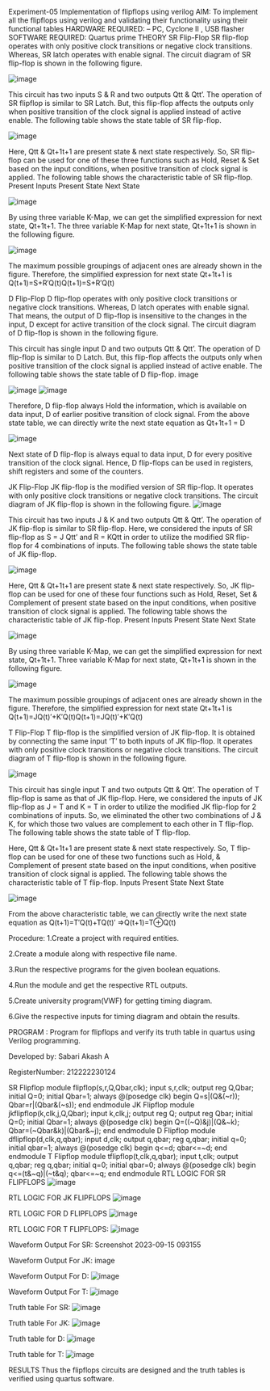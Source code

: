 Experiment-05 Implementation of flipflops using verilog
AIM: To implement all the flipflops using verilog and validating their functionality using their functional tables
HARDWARE REQUIRED: – PC, Cyclone II , USB flasher
SOFTWARE REQUIRED: Quartus prime
THEORY
SR Flip-Flop SR flip-flop operates with only positive clock transitions or negative clock transitions. Whereas, SR latch operates with enable signal. The circuit diagram of SR flip-flop is shown in the following figure.

![image](https://github.com/Revathi-Dayalan/Experiment--05-Implementation-of-flipflops-using-verilog/assets/96000574/e599aec4-b727-4435-b275-704d736f37a2)


This circuit has two inputs S & R and two outputs Qtt & Qtt’. The operation of SR flipflop is similar to SR Latch. But, this flip-flop affects the outputs only when positive transition of the clock signal is applied instead of active enable. The following table shows the state table of SR flip-flop.

![image](https://github.com/Revathi-Dayalan/Experiment--05-Implementation-of-flipflops-using-verilog/assets/96000574/c5c80c66-f9b5-4794-b6f0-41921c12b70b)


Here, Qtt & Qt+1t+1 are present state & next state respectively. So, SR flip-flop can be used for one of these three functions such as Hold, Reset & Set based on the input conditions, when positive transition of clock signal is applied. The following table shows the characteristic table of SR flip-flop. Present Inputs Present State Next State

![image](https://github.com/Revathi-Dayalan/Experiment--05-Implementation-of-flipflops-using-verilog/assets/96000574/72ed767a-623f-412c-b3c2-122214759556)


By using three variable K-Map, we can get the simplified expression for next state, Qt+1t+1. The three variable K-Map for next state, Qt+1t+1 is shown in the following figure.

![image](https://github.com/Revathi-Dayalan/Experiment--05-Implementation-of-flipflops-using-verilog/assets/96000574/2eda95b5-d7c0-445e-b5e0-c40da336efca)


The maximum possible groupings of adjacent ones are already shown in the figure. Therefore, the simplified expression for next state Qt+1t+1 is Q(t+1)=S+R′Q(t)Q(t+1)=S+R′Q(t)

D Flip-Flop
D flip-flop operates with only positive clock transitions or negative clock transitions. Whereas, D latch operates with enable signal. That means, the output of D flip-flop is insensitive to the changes in the input, D except for active transition of the clock signal. The circuit diagram of D flip-flop is shown in the following figure.

This circuit has single input D and two outputs Qtt & Qtt’. The operation of D flip-flop is similar to D Latch. But, this flip-flop affects the outputs only when positive transition of the clock signal is applied instead of active enable. The following table shows the state table of D flip-flop. image

![image](https://github.com/Revathi-Dayalan/Experiment--05-Implementation-of-flipflops-using-verilog/assets/96000574/380f45de-da78-4aa2-9c59-38303ab6def5)
![image](https://github.com/Revathi-Dayalan/Experiment--05-Implementation-of-flipflops-using-verilog/assets/96000574/6ddc8fe6-b1f8-4833-9b54-040862cedd5b)


Therefore, D flip-flop always Hold the information, which is available on data input, D of earlier positive transition of clock signal. From the above state table, we can directly write the next state equation as Qt+1t+1 = D

![image](https://github.com/Revathi-Dayalan/Experiment--05-Implementation-of-flipflops-using-verilog/assets/96000574/d8d3db50-31f6-4182-918d-effb1c9e5082)


Next state of D flip-flop is always equal to data input, D for every positive transition of the clock signal. Hence, D flip-flops can be used in registers, shift registers and some of the counters.

JK Flip-Flop
JK flip-flop is the modified version of SR flip-flop. It operates with only positive clock transitions or negative clock transitions. The circuit diagram of JK flip-flop is shown in the following figure. ![image](https://github.com/Revathi-Dayalan/Experiment--05-Implementation-of-flipflops-using-verilog/assets/96000574/6fc1904b-caea-4928-acaf-2b89f1f5955a)


This circuit has two inputs J & K and two outputs Qtt & Qtt’. The operation of JK flip-flop is similar to SR flip-flop. Here, we considered the inputs of SR flip-flop as S = J Qtt’ and R = KQtt in order to utilize the modified SR flip-flop for 4 combinations of inputs. The following table shows the state table of JK flip-flop.

![image](https://github.com/Revathi-Dayalan/Experiment--05-Implementation-of-flipflops-using-verilog/assets/96000574/48017871-43f9-41f2-8b8c-633cfbbc5415)


Here, Qtt & Qt+1t+1 are present state & next state respectively. So, JK flip-flop can be used for one of these four functions such as Hold, Reset, Set & Complement of present state based on the input conditions, when positive transition of clock signal is applied. The following table shows the characteristic table of JK flip-flop. Present Inputs Present State Next State

![image](https://github.com/Revathi-Dayalan/Experiment--05-Implementation-of-flipflops-using-verilog/assets/96000574/ef197fa7-7bfe-466b-a544-9a116980cbc5)


By using three variable K-Map, we can get the simplified expression for next state, Qt+1t+1. Three variable K-Map for next state, Qt+1t+1 is shown in the following figure.

![image](https://github.com/Revathi-Dayalan/Experiment--05-Implementation-of-flipflops-using-verilog/assets/96000574/e1f2c5b6-14db-4d95-b5aa-492a551acbb5)


The maximum possible groupings of adjacent ones are already shown in the figure. Therefore, the simplified expression for next state Qt+1t+1 is Q(t+1)=JQ(t)′+K′Q(t)Q(t+1)=JQ(t)′+K′Q(t)

T Flip-Flop
T flip-flop is the simplified version of JK flip-flop. It is obtained by connecting the same input ‘T’ to both inputs of JK flip-flop. It operates with only positive clock transitions or negative clock transitions. The circuit diagram of T flip-flop is shown in the following figure.

![image](https://github.com/Revathi-Dayalan/Experiment--05-Implementation-of-flipflops-using-verilog/assets/96000574/33651e25-4f59-44d4-be66-6be554be8788)


This circuit has single input T and two outputs Qtt & Qtt’. The operation of T flip-flop is same as that of JK flip-flop. Here, we considered the inputs of JK flip-flop as J = T and K = T in order to utilize the modified JK flip-flop for 2 combinations of inputs. So, we eliminated the other two combinations of J & K, for which those two values are complement to each other in T flip-flop. The following table shows the state table of T flip-flop.

Here, Qtt & Qt+1t+1 are present state & next state respectively. So, T flip-flop can be used for one of these two functions such as Hold, & Complement of present state based on the input conditions, when positive transition of clock signal is applied. The following table shows the characteristic table of T flip-flop. Inputs Present State Next State

![image](https://github.com/Revathi-Dayalan/Experiment--05-Implementation-of-flipflops-using-verilog/assets/96000574/2bc0748a-60e3-4578-9b88-040540d0969f)


From the above characteristic table, we can directly write the next state equation as Q(t+1)=T′Q(t)+TQ(t)′ ⇒Q(t+1)=T⊕Q(t)

Procedure:
1.Create a project with required entities.

2.Create a module along with respective file name.

3.Run the respective programs for the given boolean equations.

4.Run the module and get the respective RTL outputs.

5.Create university program(VWF) for getting timing diagram.

6.Give the respective inputs for timing diagram and obtain the results.

PROGRAM :
Program for flipflops and verify its truth table in quartus using Verilog programming.

Developed by: Sabari Akash A

RegisterNumber: 212222230124

SR Flipflop
module flipflop(s,r,Q,Qbar,clk);
input s,r,clk;
output reg Q,Qbar;
initial Q=0;
initial Qbar=1;
always @(posedge clk)
begin
Q=s|(Q&(~r));
Qbar=r|(Qbar&(~s));
end
endmodule
JK Flipflop
module jkflipflop(k,clk,j,Q,Qbar);
input k,clk,j;
output reg Q;
output reg Qbar;
initial Q=0;
initial Qbar=1;
always @(posedge clk)
begin
Q=((~Q)&j)|(Q&~k);
Qbar=(~Qbar&k)|(Qbar&~j);
end
endmodule
D Flipflop
module dflipflop(d,clk,q,qbar);
input d,clk;
output q,qbar;
reg q,qbar;
initial q=0;
initial qbar=1;
always @(posedge clk)
begin 
q<=d;
qbar<=~d;
end
endmodule
T Flipflop
module tflipflop(t,clk,q,qbar);
input t,clk;
output q,qbar;
reg q,qbar;
initial q=0;
initial qbar=0;
always @(posedge clk)
begin 
q<=(t&~q)|(~t&q);
qbar<=~q;
end
endmodule
RTL LOGIC FOR SR FLIPFLOPS
![image](https://github.com/Revathi-Dayalan/Experiment--05-Implementation-of-flipflops-using-verilog/assets/96000574/93ee2a90-fcfd-4583-a612-ce679561bbe3)


RTL LOGIC FOR JK FLIPFLOPS
![image](https://github.com/Revathi-Dayalan/Experiment--05-Implementation-of-flipflops-using-verilog/assets/96000574/5a566c52-4003-4b5e-846b-e6d95847c261)


RTL LOGIC FOR D FLIPFLOPS
![image](https://github.com/Revathi-Dayalan/Experiment--05-Implementation-of-flipflops-using-verilog/assets/96000574/6d600d07-cb6a-44dd-bea7-c46e31f2fb73)


RTL LOGIC FOR T FLIPFLOPS:
![image](https://github.com/Revathi-Dayalan/Experiment--05-Implementation-of-flipflops-using-verilog/assets/96000574/0a082ce5-7c16-496a-9eef-ed70a83b3930)


Waveform Output For SR:
Screenshot 2023-09-15 093155

Waveform Output For JK:
image

Waveform Output For D:
![image](https://github.com/Revathi-Dayalan/Experiment--05-Implementation-of-flipflops-using-verilog/assets/96000574/243740ba-da35-4866-a8c8-584869d3a6d5)


Waveform Output For T:
![image](https://github.com/Revathi-Dayalan/Experiment--05-Implementation-of-flipflops-using-verilog/assets/96000574/9905ca30-000a-4518-b5c6-bae3c662aa54)


Truth table For SR:
![image](https://github.com/Revathi-Dayalan/Experiment--05-Implementation-of-flipflops-using-verilog/assets/96000574/9aeeb60a-efbb-42d8-ad28-d3a8088ca12a)


Truth table For JK:
![image](https://github.com/Revathi-Dayalan/Experiment--05-Implementation-of-flipflops-using-verilog/assets/96000574/a4a4a815-62d9-470f-b59c-44b0c6bfdbf4)


Truth table for D:
![image](https://github.com/Revathi-Dayalan/Experiment--05-Implementation-of-flipflops-using-verilog/assets/96000574/ba95da91-fbd9-4050-805b-cfc1a63b1bf2)


Truth table for T:
![image](https://github.com/Revathi-Dayalan/Experiment--05-Implementation-of-flipflops-using-verilog/assets/96000574/738cba17-7c8e-4312-a479-0cc22c9a38d5)


RESULTS
Thus the flipflops circuits are designed and the truth tables is verified using quartus software.

